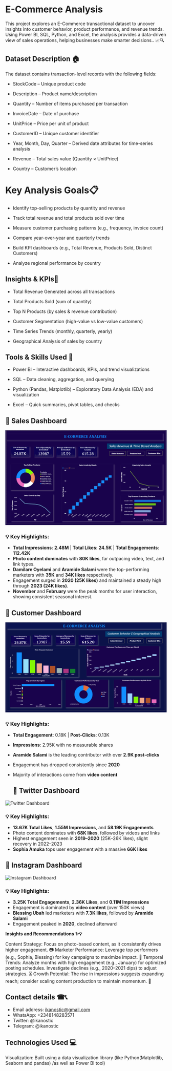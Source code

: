# E-Commerce Analysis

This project explores an E-Commerce transactional dataset to uncover insights into customer behavior, product performance, and revenue trends. Using Power BI, SQL, Python, and Excel, the analysis provides a data-driven view of sales operations, helping businesses make smarter decisions.. 📈🔍


## Dataset Description 🏠

The dataset contains transaction-level records with the following fields:

- StockCode – Unique product code

- Description – Product name/description

- Quantity – Number of items purchased per transaction

- InvoiceDate – Date of purchase

- UnitPrice – Price per unit of product

- CustomerID – Unique customer identifier

- Year, Month, Day, Quarter – Derived date attributes for time-series analysis

- Revenue – Total sales value (Quantity × UnitPrice)

- Country – Customer’s location


# Key Analysis Goals📋

- Identify top-selling products by quantity and revenue

- Track total revenue and total products sold over time

- Measure customer purchasing patterns (e.g., frequency, invoice count)

- Compare year-over-year and quarterly trends

- Build KPI dashboards (e.g., Total Revenue, Products Sold, Distinct Customers)

- Analyze regional performance by country


## Insights & KPIs🔎
- Total Revenue Generated across all transactions

- Total Products Sold (sum of quantity)

- Top N Products (by sales & revenue contribution)

- Customer Segmentation (high-value vs low-value customers)

- Time Series Trends (monthly, quarterly, yearly)

- Geographical Analysis of sales by country


## Tools & Skills Used 🎨

- Power BI – Interactive dashboards, KPIs, and trend visualizations

- SQL – Data cleaning, aggregation, and querying

- Python (Pandas, Matplotlib) – Exploratory Data Analysis (EDA) and visualization

- Excel – Quick summaries, pivot tables, and checks


## 🔷 Sales Dashboard

![Facebook Dashboard](images/Sales.png)

### 💡 Key Highlights:
- **Total Impressions**: **2.48M** | **Total Likes**: **24.5K** | **Total Engagements**: **112.42K**
- **Photo content dominates** with **80K likes**, far outpacing video, text, and link types.
- **Damilare Oyelami** and **Aramide Salami** were the top-performing marketers with **35K** and **34K likes** respectively.
- Engagement surged in **2020 (25K likes)** and maintained a steady high through **2023 (24K likes)**.
- **November** and **February** were the peak months for user interaction, showing consistent seasonal interest.

## 🔷 Customer Dashboard

![LinkedIn Dashboard](https://github.com/ClemcyJesus/E-Commerce-Analysis/blob/main/images/Customer.png)

### 💡 Key Highlights:
- **Total Engagement**: 0.18K | **Post-Clicks**: 0.13K
- **Impressions**: 2.95K with no measurable shares
- **Aramide Salami** is the leading contributor with over **2.9K post-clicks**
- Engagement has dropped consistently since **2020**
- Majority of interactions come from **video content**

  ## 🔷 Twitter Dashboard

![Twitter Dashboard](twitter.png)

### 💡 Key Highlights:
- **13.67K Total Likes**, **1.55M Impressions**, and **58.19K Engagements**
- Photo content dominates with **68K likes**, followed by videos and links
- Highest engagement seen in **2019–2020** (25K–26K likes), slight recovery in 2022–2023
- **Sophia Amuka** tops user engagement with a massive **66K likes**

## 🔷 Instagram Dashboard

![Instagram Dashboard](instagram.png)

### 💡 Key Highlights:
- **3.25K Total Engagements**, **2.36K Likes**, and **0.11M Impressions**
- Engagement is dominated by **video content** (over 150K views)
- **Blessing Ubah** led marketers with **7.3K likes**, followed by **Aramide Salami**
- Engagement peaked in **2020**, declined afterward


**Insights and Recommendations ✨💡**

Content Strategy: Focus on photo-based content, as it consistently drives higher engagement. 📷
Marketer Performance: Leverage top performers (e.g., Sophia, Blessing) for key campaigns to maximize impact. 👥
Temporal Trends: Analyze months with high engagement (e.g., January) for optimized posting schedules. Investigate declines (e.g., 2020–2021 dips) to adjust strategies. ⏳
Growth Potential: The rise in impressions suggests expanding reach; consider scaling content production to maintain momentum. 🌱

## Contact details ☎📞

- Email address: ikanostic@gmail.com
- WhatsApp: +2348148283571
- Twitter: @ikanostic
- Telegram: @ikanostic
  
## Technologies Used 💻
Visualization: Built using a data visualization library (like Python(Matplotlib, Seaborn and pandas) /as well as Power BI tool)

